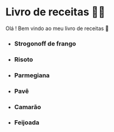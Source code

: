 # Livro de receitas :man_cook:



Olá ! Bem vindo ao meu livro de receitas :wave:

- ### Strogonoff de frango

- ### Risoto

- ### Parmegiana

- ### Pavê

- ### Camarão

- ### Feijoada

